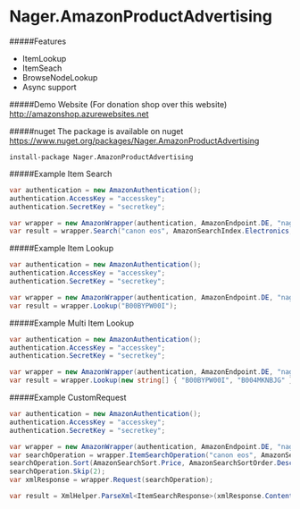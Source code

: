 Nager.AmazonProductAdvertising
==========

#####Features
* ItemLookup
* ItemSeach
* BrowseNodeLookup
* Async support

#####Demo Website (For donation shop over this website)
http://amazonshop.azurewebsites.net

#####nuget
The package is available on nuget
https://www.nuget.org/packages/Nager.AmazonProductAdvertising
```
install-package Nager.AmazonProductAdvertising
```


#####Example Item Search
```cs
var authentication = new AmazonAuthentication();
authentication.AccessKey = "accesskey";
authentication.SecretKey = "secretkey";

var wrapper = new AmazonWrapper(authentication, AmazonEndpoint.DE, "nagerat-21");
var result = wrapper.Search("canon eos", AmazonSearchIndex.Electronics, AmazonResponseGroup.Large);
```

#####Example Item Lookup
```cs
var authentication = new AmazonAuthentication();
authentication.AccessKey = "accesskey";
authentication.SecretKey = "secretkey";

var wrapper = new AmazonWrapper(authentication, AmazonEndpoint.DE, "nagerat-21");
var result = wrapper.Lookup("B00BYPW00I");
```

#####Example Multi Item Lookup
```cs
var authentication = new AmazonAuthentication();
authentication.AccessKey = "accesskey";
authentication.SecretKey = "secretkey";

var wrapper = new AmazonWrapper(authentication, AmazonEndpoint.DE, "nagerat-21");
var result = wrapper.Lookup(new string[] { "B00BYPW00I", "B004MKNBJG" });
```

#####Example CustomRequest
```cs
var authentication = new AmazonAuthentication();
authentication.AccessKey = "accesskey";
authentication.SecretKey = "secretkey";

var wrapper = new AmazonWrapper(authentication, AmazonEndpoint.DE, "nagerat-21");
var searchOperation = wrapper.ItemSearchOperation("canon eos", AmazonSearchIndex.Electronics);
searchOperation.Sort(AmazonSearchSort.Price, AmazonSearchSortOrder.Descending);
searchOperation.Skip(2);
var xmlResponse = wrapper.Request(searchOperation);

var result = XmlHelper.ParseXml<ItemSearchResponse>(xmlResponse.Content);
```